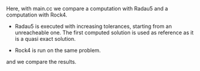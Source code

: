 Here, with main.cc we compare a computation with Radau5 and a computation with
Rock4.

* Radau5 is executed with increasing tolerances, starting from an unreacheable
one. The first computed solution is used as reference as it is a quasi
exact solution.

* Rock4 is run on the same problem.

and we compare the results.
 
